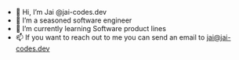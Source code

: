 - 👋 Hi, I’m Jai @jai-codes.dev
- 👀 I’m a seasoned software engineer 
- 🌱 I’m currently learning Software product lines
- 📫 If you want to reach out to me you can send an email to jai@jai-codes.dev 

<!---
jai-codes-dot-dev/jai-codes-dot-dev is a ✨ special ✨ repository because its `README.md` (this file) appears on your GitHub profile.
You can click the Preview link to take a look at your changes.
--->
